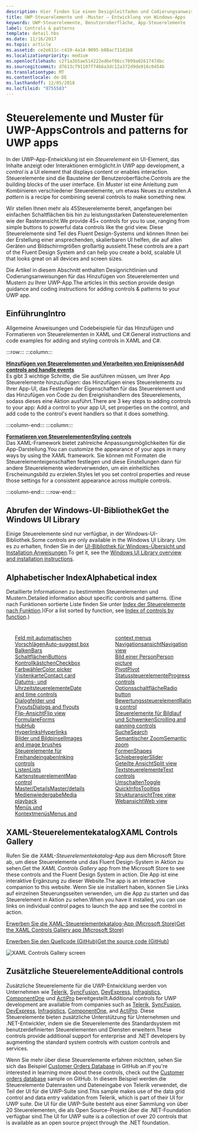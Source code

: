 ```yaml
---
description: Hier finden Sie einen Designleitfaden und Codierungsanweisungen für das Hinzufügen von Steuerelementen und Mustern zu Ihrer UWP-App. Sie finden mehr als 45leistungsstarke Steuerelemente für die Verwendung mit Ihrer App.
title: UWP-Steuerelemente und -Muster – Entwicklung von Windows-Apps
keywords: UWP-Steuerelemente, Benutzeroberfläche, App-Steuerelemente
label: Controls & patterns
template: detail.hbs
ms.date: 11/16/2017
ms.topic: article
ms.assetid: ce2e611c-c419-4a14-9095-b88ac711d1b8
ms.localizationpriority: medium
ms.openlocfilehash: c2f1a2b5ae514222ed6ef06cc7099a0261747dbc
ms.sourcegitcommit: d7613c791107f74b6a3dc12a372d9de916c0454b
ms.translationtype: MT
ms.contentlocale: de-DE
ms.lasthandoff: 12/05/2018
ms.locfileid: "8755583"
---
```

# <a name="controls-and-patterns-for-uwp-apps"></a><span data-ttu-id="78507-105">Steuerelemente und Muster für UWP-Apps</span><span class="sxs-lookup"><span data-stu-id="78507-105">Controls and patterns for UWP apps</span></span>
 

<span data-ttu-id="78507-106">In der UWP-App-Entwicklung ist ein <i>Steuerelement</i> ein UI-Element, das Inhalte anzeigt oder Interaktionen ermöglicht.</span><span class="sxs-lookup"><span data-stu-id="78507-106">In UWP app development, a <i>control</i> is a UI element that displays content or enables interaction.</span></span> <span data-ttu-id="78507-107">Steuerelemente sind die Bausteine der Benutzeroberfläche.</span><span class="sxs-lookup"><span data-stu-id="78507-107">Controls are the building blocks of the user interface.</span></span> <span data-ttu-id="78507-108">Ein <i>Muster</i> ist eine Anleitung zum Kombinieren verschiedener Steuerelemente, um etwas Neues zu erstellen.</span><span class="sxs-lookup"><span data-stu-id="78507-108">A <i>pattern</i> is a recipe for combining several controls to make something new.</span></span>

<span data-ttu-id="78507-109">Wir stellen Ihnen mehr als 45Steuerelemente bereit, angefangen bei einfachen Schaltflächen bis hin zu leistungsstarken Datensteuerelementen wie der Rasteransicht.</span><span class="sxs-lookup"><span data-stu-id="78507-109">We provide 45+ controls for you to use, ranging from simple buttons to powerful data controls like the grid view.</span></span>  <span data-ttu-id="78507-110">Diese Steuerelemente sind Teil des Fluent Design-Systems und können Ihnen bei der Erstellung einer ansprechenden, skalierbaren UI helfen, die auf allen Geräten und Bildschirmgrößen großartig aussieht.</span><span class="sxs-lookup"><span data-stu-id="78507-110">These controls are a part of the Fluent Design System and can help you create a bold, scalable UI that looks great on all devices and screen sizes.</span></span> 

<span data-ttu-id="78507-111">Die Artikel in diesem Abschnitt enthalten Designrichtlinien und Codierungsanweisungen für das Hinzufügen von Steuerelementen und Mustern zu Ihrer UWP-App.</span><span class="sxs-lookup"><span data-stu-id="78507-111">The articles in this section provide design guidance and coding instructions for adding controls & patterns to your UWP app.</span></span> 

## <a name="intro"></a><span data-ttu-id="78507-112">Einführung</span><span class="sxs-lookup"><span data-stu-id="78507-112">Intro</span></span>

<span data-ttu-id="78507-113">Allgemeine Anweisungen und Codebeispiele für das Hinzufügen und Formatieren von Steuerelementen in XAML und C#.</span><span class="sxs-lookup"><span data-stu-id="78507-113">General instructions and code examples for adding and styling controls in XAML and C#.</span></span>

:::row:::
    :::column:::
      <p><b><a href="controls-and-events-intro.md"><span data-ttu-id="78507-114">Hinzufügen von Steuerelementen und Verarbeiten von Ereignissen</span><span class="sxs-lookup"><span data-stu-id="78507-114">Add controls and handle events</span></span></a></b> <br/>
<span data-ttu-id="78507-115">Es gibt 3 wichtige Schritte, die Sie ausführen müssen, um Ihrer App Steuerelemente hinzuzufügen: das Hinzufügen eines Steuerelements zu Ihrer App-UI, das Festlegen der Eigenschaften für das Steuerelement und das Hinzufügen von Code zu den Ereignishandlern des Steuerelements, sodass dieses eine Aktion ausführt.</span><span class="sxs-lookup"><span data-stu-id="78507-115">There are 3 key steps to adding controls to your app: Add a control to your app UI, set properties on the control, and add code to the control's event handlers so that it does something.</span></span></p>
    :::column-end:::
    :::column:::
      <p><b><a href="xaml-styles.md"><span data-ttu-id="78507-116">Formatieren von Steuerelementen</span><span class="sxs-lookup"><span data-stu-id="78507-116">Styling controls</span></span></a></b> <br/>
<span data-ttu-id="78507-117">Das XAML-Framework bietet zahlreiche Anpassungsmöglichkeiten für die App-Darstellung.</span><span class="sxs-lookup"><span data-stu-id="78507-117">You can customize the appearance of your apps in many ways by using the XAML framework.</span></span> <span data-ttu-id="78507-118">Sie können mit Formaten die Steuerelementeigenschaften festlegen und diese Einstellungen dann für andere Steuerelemente wiederverwenden, um ein einheitliches Erscheinungsbild zu erzielen.</span><span class="sxs-lookup"><span data-stu-id="78507-118">Styles let you set control properties and reuse those settings for a consistent appearance across multiple controls.</span></span></p>
    :::column-end:::
:::row-end:::

## <a name="get-the-windows-ui-library"></a><span data-ttu-id="78507-119">Abrufen der Windows-UI-Bibliothek</span><span class="sxs-lookup"><span data-stu-id="78507-119">Get the Windows UI Library</span></span>
<span data-ttu-id="78507-120">Einige Steuerelemente sind nur verfügbar, in der Windows-UI-Bibliothek.</span><span class="sxs-lookup"><span data-stu-id="78507-120">Some controls are only available in the Windows UI Library.</span></span> <span data-ttu-id="78507-121">Um es zu erhalten, finden Sie in der [UI-Bibliothek für Windows-Übersicht und Installation Anweisungen](/uwp/toolkits/winui/).</span><span class="sxs-lookup"><span data-stu-id="78507-121">To get it, see the [Windows UI Library overview and installation instructions](/uwp/toolkits/winui/).</span></span>

## <a name="alphabetical-index"></a><span data-ttu-id="78507-122">Alphabetischer Index</span><span class="sxs-lookup"><span data-stu-id="78507-122">Alphabetical index</span></span> 

<span data-ttu-id="78507-123">Detaillierte Informationen zu bestimmten Steuerelementen und Mustern.</span><span class="sxs-lookup"><span data-stu-id="78507-123">Detailed information about specific controls and patterns.</span></span> <span data-ttu-id="78507-124">(Eine nach Funktionen sortierte Liste finden Sie unter <a href="controls-by-function.md">Index der Steuerelemente nach Funktion</a>.)</span><span class="sxs-lookup"><span data-stu-id="78507-124">(For a list sorted by function, see <a href="controls-by-function.md">Index of controls by function</a>.)</span></span>

<div style="column-count: 2; column-gap: 40px; margin-top: 40px;" >
<ul style="margin-top: 0px; padding-top: 0px; list-style-type: none;">
<li style="list-style-type: none;"><a href="auto-suggest-box.md"><span data-ttu-id="78507-125">Feld mit automatischen Vorschlägen</span><span class="sxs-lookup"><span data-stu-id="78507-125">Auto-suggest box</span></span></a></li>

<li style="list-style-type: none;"><a href="app-bars.md"><span data-ttu-id="78507-126">Balken</span><span class="sxs-lookup"><span data-stu-id="78507-126">Bars</span></span></a></li>

<li style="list-style-type: none;"><a href="buttons.md"><span data-ttu-id="78507-127">Schaltflächen</span><span class="sxs-lookup"><span data-stu-id="78507-127">Buttons</span></span></a></li>

<li style="list-style-type: none;"><a href="checkbox.md"><span data-ttu-id="78507-128">Kontrollkästchen</span><span class="sxs-lookup"><span data-stu-id="78507-128">Checkbox</span></span> </a></li>

<li style="list-style-type: none;"><a href="color-picker.md"><span data-ttu-id="78507-129">Farbwähler</span><span class="sxs-lookup"><span data-stu-id="78507-129">Color picker</span></span></a></li>

<li style="list-style-type: none;"><a href="contact-card.md"><span data-ttu-id="78507-130">Visitenkarte</span><span class="sxs-lookup"><span data-stu-id="78507-130">Contact card</span></span></a></li>

<li style="list-style-type: none;"><a href="date-and-time.md"><span data-ttu-id="78507-131">Datums- und Uhrzeitsteuerelemente</span><span class="sxs-lookup"><span data-stu-id="78507-131">Date and time controls</span></span></a></li>

<li style="list-style-type: none;"><a href="dialogs-and-flyouts/index.md"><span data-ttu-id="78507-132">Dialogfelder und Flyouts</span><span class="sxs-lookup"><span data-stu-id="78507-132">Dialogs and flyouts</span></span></a></li>

<li style="list-style-type: none;"><a href="flipview.md"><span data-ttu-id="78507-133">Flip-Ansicht</span><span class="sxs-lookup"><span data-stu-id="78507-133">Flip view</span></span></a></li>

<li style="list-style-type: none;"><a href="forms.md"><span data-ttu-id="78507-134">Formulare</span><span class="sxs-lookup"><span data-stu-id="78507-134">Forms</span></span></a></li>

<li style="list-style-type: none;"><a href="hub.md"><span data-ttu-id="78507-135">Hub</span><span class="sxs-lookup"><span data-stu-id="78507-135">Hub</span></span></a></li>

<li style="list-style-type: none;"><a href="hyperlinks.md"><span data-ttu-id="78507-136">Hyperlinks</span><span class="sxs-lookup"><span data-stu-id="78507-136">Hyperlinks</span></span></a></li>

<li style="list-style-type: none;"><a href="images-imagebrushes.md"><span data-ttu-id="78507-137">Bilder und Bildpinsel</span><span class="sxs-lookup"><span data-stu-id="78507-137">Images and image brushes</span></span></a></li>

<li style="list-style-type: none;"><a href="inking-controls.md"><span data-ttu-id="78507-138">Steuerelemente für Freihandeingaben</span><span class="sxs-lookup"><span data-stu-id="78507-138">Inking controls</span></span></a></li>

<li style="list-style-type: none;"><a href="lists.md"><span data-ttu-id="78507-139">Listen</span><span class="sxs-lookup"><span data-stu-id="78507-139">Lists</span></span></a></li>

<li style="list-style-type: none;"><a href="../../maps-and-location/controls-map.md"><span data-ttu-id="78507-140">Kartensteuerelement</span><span class="sxs-lookup"><span data-stu-id="78507-140">Map control</span></span></a></li>

<li style="list-style-type: none;"><a href="master-details.md"><span data-ttu-id="78507-141">Master/Details</span><span class="sxs-lookup"><span data-stu-id="78507-141">Master/details</span></span></a></li>

<li style="list-style-type: none;"><a href="media-playback.md"><span data-ttu-id="78507-142">Medienwiedergabe</span><span class="sxs-lookup"><span data-stu-id="78507-142">Media playback</span></span></a></li>

<li style="list-style-type: none;"><a href="menus.md"><span data-ttu-id="78507-143">Menüs und Kontextmenüs</span><span class="sxs-lookup"><span data-stu-id="78507-143">Menus and context menus</span></span></a></li>

<li style="list-style-type: none;"><a href="navigationview.md"><span data-ttu-id="78507-144">Navigationsansicht</span><span class="sxs-lookup"><span data-stu-id="78507-144">Navigation view</span></span></a></li>

<li style="list-style-type: none;"><a href="person-picture.md"><span data-ttu-id="78507-145">Bild einer Person</span><span class="sxs-lookup"><span data-stu-id="78507-145">Person picture</span></span></a></li>

<li style="list-style-type: none;"><a href="pivot.md"><span data-ttu-id="78507-146">Pivot</span><span class="sxs-lookup"><span data-stu-id="78507-146">Pivot</span></span></a></li>

<li style="list-style-type: none;"><a href="progress-controls.md"><span data-ttu-id="78507-147">Statussteuerelemente</span><span class="sxs-lookup"><span data-stu-id="78507-147">Progress controls</span></span></a></li>

<li style="list-style-type: none;"><a href="radio-button.md"><span data-ttu-id="78507-148">Optionsschaltfläche</span><span class="sxs-lookup"><span data-stu-id="78507-148">Radio button</span></span></a></li>

<li style="list-style-type: none;"><a href="rating.md"><span data-ttu-id="78507-149">Bewertungssteuerelement</span><span class="sxs-lookup"><span data-stu-id="78507-149">Rating control</span></span></a></li>

<li style="list-style-type: none;"><a href="scroll-controls.md"><span data-ttu-id="78507-150">Steuerelemente für Bildlauf und Schwenken</span><span class="sxs-lookup"><span data-stu-id="78507-150">Scrolling and panning controls</span></span></a></li>

<li style="list-style-type: none;"><a href="search.md"><span data-ttu-id="78507-151">Suche</span><span class="sxs-lookup"><span data-stu-id="78507-151">Search</span></span></a></li>

<li style="list-style-type: none;"><a href="semantic-zoom.md"><span data-ttu-id="78507-152">Semantischer Zoom</span><span class="sxs-lookup"><span data-stu-id="78507-152">Semantic zoom</span></span></a></li>

<li style="list-style-type: none;"><a href="shapes.md"><span data-ttu-id="78507-153">Formen</span><span class="sxs-lookup"><span data-stu-id="78507-153">Shapes</span></span></a></li>

<li style="list-style-type: none;"><a href="slider.md"><span data-ttu-id="78507-154">Schieberegler</span><span class="sxs-lookup"><span data-stu-id="78507-154">Slider</span></span></a></li>

<li style="list-style-type: none;"><a href="split-view.md"><span data-ttu-id="78507-155">Geteilte Ansicht</span><span class="sxs-lookup"><span data-stu-id="78507-155">Split view</span></span></a></li>

<li style="list-style-type: none;"><a href="text-controls.md"><span data-ttu-id="78507-156">Textsteuerelemente</span><span class="sxs-lookup"><span data-stu-id="78507-156">Text controls</span></span></a></li>


<li style="list-style-type: none;"><a href="toggles.md"><span data-ttu-id="78507-157">Umschalten</span><span class="sxs-lookup"><span data-stu-id="78507-157">Toggle</span></span></a></li>
<li style="list-style-type: none;"><a href="tooltips.md"><span data-ttu-id="78507-158">QuickInfos</span><span class="sxs-lookup"><span data-stu-id="78507-158">Tooltips</span></span></a></li>

<li style="list-style-type: none;"><a href="tree-view.md"><span data-ttu-id="78507-159">Strukturansicht</span><span class="sxs-lookup"><span data-stu-id="78507-159">Tree view</span></span></a></li>

<li style="list-style-type: none;"><a href="web-view.md"><span data-ttu-id="78507-160">Webansicht</span><span class="sxs-lookup"><span data-stu-id="78507-160">Web view</span></span></a></li>
</ul>
</div>

## <a name="xaml-controls-gallery"></a><span data-ttu-id="78507-161">XAML-Steuerelementekatalog</span><span class="sxs-lookup"><span data-stu-id="78507-161">XAML Controls Gallery</span></span>

<span data-ttu-id="78507-162">Rufen Sie die _XAML-Steuerelementekatalog_-App aus dem Microsoft Store ab, um diese Steuerelemente und das Fluent Design-System in Aktion zu sehen.</span><span class="sxs-lookup"><span data-stu-id="78507-162">Get the _XAML Controls Gallery_ app from the Microsoft Store to see these controls and the Fluent Design System in action.</span></span> <span data-ttu-id="78507-163">Die App ist eine interaktive Ergänzung zu dieser Website.</span><span class="sxs-lookup"><span data-stu-id="78507-163">The app is an interactive companion to this website.</span></span> <span data-ttu-id="78507-164">Wenn Sie sie installiert haben, können Sie Links auf einzelnen Steuerungsseiten verwenden, um die App zu starten und das Steuerelement in Aktion zu sehen.</span><span class="sxs-lookup"><span data-stu-id="78507-164">When you have it installed, you can use links on individual control pages to launch the app and see the control in action.</span></span>

<a href="https://www.microsoft.com/store/productId/9MSVH128X2ZT"><span data-ttu-id="78507-165">Erwerben Sie die XAML-Steuerelementekatalog-App (Microsoft Store)</span><span class="sxs-lookup"><span data-stu-id="78507-165">Get the XAML Controls Gallery app (Microsoft Store)</span></span></a>

<a href="https://github.com/Microsoft/Windows-universal-samples/tree/master/Samples/XamlUIBasics"><span data-ttu-id="78507-166">Erwerben Sie den Quellcode (GitHub)</span><span class="sxs-lookup"><span data-stu-id="78507-166">Get the source code (GitHub)</span></span></a>

<img src="images/xaml-controls-gallery.png" alt="XAML Controls Gallery screen" />

## <a name="additional-controls"></a><span data-ttu-id="78507-167">Zusätzliche Steuerelemente</span><span class="sxs-lookup"><span data-stu-id="78507-167">Additional controls</span></span>

<span data-ttu-id="78507-168">Zusätzliche Steuerelemente für die UWP-Entwicklung werden von Unternehmen wie <a href="http://www.telerik.com/">Telerik</a>, <a href="https://www.syncfusion.com/products/uwp">SyncFusion</a>, <a href="https://www.devexpress.com/Products/NET/Controls/Win10Apps/">DevExpress</a>, <a href="http://www.infragistics.com/products/universal-windows-platform">Infragistics</a>, <a href="https://www.componentone.com/Studio/Platform/UWP">ComponentOne</a> und <a href="http://www.actiprosoftware.com/products/controls/universal">ActiPro</a> bereitgestellt.</span><span class="sxs-lookup"><span data-stu-id="78507-168">Additional controls for UWP development are available from companies such as <a href="http://www.telerik.com/">Telerik</a>, <a href="https://www.syncfusion.com/products/uwp">SyncFusion</a>, <a href="https://www.devexpress.com/Products/NET/Controls/Win10Apps/">DevExpress</a>, <a href="http://www.infragistics.com/products/universal-windows-platform">Infragistics</a>, <a href="https://www.componentone.com/Studio/Platform/UWP">ComponentOne</a>, and <a href="http://www.actiprosoftware.com/products/controls/universal">ActiPro</a>.</span></span> <span data-ttu-id="78507-169">Diese Steuerelemente bieten zusätzliche Unterstützung für Unternehmen und .NET-Entwickler, indem sie die Steuerelemente des Standardsystem mit benutzerdefinierten Steuerelementen und Diensten erweitern.</span><span class="sxs-lookup"><span data-stu-id="78507-169">These controls provide additional support for enterprise and .NET developers by augmenting the standard system controls with custom controls and services.</span></span>  

<span data-ttu-id="78507-170">Wenn Sie mehr über diese Steuerelemente erfahren möchten, sehen Sie sich das Beispiel <a href="https://github.com/Microsoft/Windows-appsample-customers-orders-database">Customer Orders Database</a> in GitHub an.</span><span class="sxs-lookup"><span data-stu-id="78507-170">If you're interested in learning more about these controls, check out the <a href="https://github.com/Microsoft/Windows-appsample-customers-orders-database">Customer orders database</a> sample on GitHub.</span></span> <span data-ttu-id="78507-171">In diesem Beispiel werden die Steuerelemente Datenrasten und Dateneingabe von Telerik verwendet, die Teil der UI für die UWP-Suite sind.</span><span class="sxs-lookup"><span data-stu-id="78507-171">This sample makes use of the data grid control and data entry validation from Telerik, which is part of their UI for UWP suite.</span></span> <span data-ttu-id="78507-172">Die UI für die UWP-Suite besteht aus einer Sammlung von über 20 Steuerelementen, die als Open Source-Projekt über die .NET-Foundation verfügbar sind.</span><span class="sxs-lookup"><span data-stu-id="78507-172">The UI for UWP suite is a collection of over 20 controls that is available as an open source project through the .NET foundation.</span></span>
